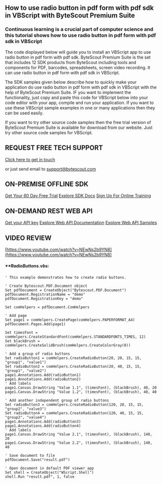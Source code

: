 ## How to use radio button in pdf form with pdf sdk in VBScript with ByteScout Premium Suite

### Continuous learning is a crucial part of computer science and this tutorial shows how to use radio button in pdf form with pdf sdk in VBScript

The code displayed below will guide you to install an VBScript app to use radio button in pdf form with pdf sdk. ByteScout Premium Suite is the set that includes 12 SDK products from ByteScout including tools and components for PDF, barcodes, spreadsheets, screen video recording. It can use radio button in pdf form with pdf sdk in VBScript.

The SDK samples given below describe how to quickly make your application do use radio button in pdf form with pdf sdk in VBScript with the help of ByteScout Premium Suite. IF you want to implement the functionality, just copy and paste this code for VBScript below into your code editor with your app, compile and run your application. If you want to use these VBScript sample examples in one or many applications then they can be used easily.

If you want to try other source code samples then the free trial version of ByteScout Premium Suite is available for download from our website. Just try other source code samples for VBScript.

## REQUEST FREE TECH SUPPORT

[Click here to get in touch](https://bytescout.zendesk.com/hc/en-us/requests/new?subject=ByteScout%20Premium%20Suite%20Question)

or just send email to [support@bytescout.com](mailto:support@bytescout.com?subject=ByteScout%20Premium%20Suite%20Question) 

## ON-PREMISE OFFLINE SDK 

[Get Your 60 Day Free Trial](https://bytescout.com/download/web-installer?utm_source=github-readme)
[Explore SDK Docs](https://bytescout.com/documentation/index.html?utm_source=github-readme)
[Sign Up For Online Training](https://academy.bytescout.com/)


## ON-DEMAND REST WEB API

[Get your API key](https://pdf.co/documentation/api?utm_source=github-readme)
[Explore Web API Documentation](https://pdf.co/documentation/api?utm_source=github-readme)
[Explore Web API Samples](https://github.com/bytescout/ByteScout-SDK-SourceCode/tree/master/PDF.co%20Web%20API)

## VIDEO REVIEW

[https://www.youtube.com/watch?v=NEwNs2b9YN8](https://www.youtube.com/watch?v=NEwNs2b9YN8)




<!-- code block begin -->

##### ****RadioButtons.vbs:**
    
```
' This example demonstrates how to create radio buttons.

' Create Bytescout.PDF.Document object
Set pdfDocument = CreateObject("Bytescout.PDF.Document")
pdfDocument.RegistrationName = "demo"
pdfDocument.RegistrationKey = "demo"

Set comHelpers = pdfDocument.ComHelpers

' Add page
Set page1 = comHelpers.CreatePage(comHelpers.PAPERFORMAT_A4)
pdfDocument.Pages.Add(page1)

Set timesFont = comHelpers.CreateStandardFont(comHelpers.STANDARDFONTS_TIMES, 12)
Set blackBrush = comHelpers.CreateSolidBrush(comHelpers.CreateColorGray(0))

' Add a group of radio buttons
Set radioButton1 = comHelpers.CreateRadioButton(20, 20, 15, 15, "group1", "value1")
Set radioButton2 = comHelpers.CreateRadioButton(20, 40, 15, 15, "group1", "value2")
page1.Annotations.Add(radioButton1)
page1.Annotations.Add(radioButton2)
' Add labels
page1.Canvas.DrawString "Value 1.1", (timesFont), (blackBrush), 40, 20
page1.Canvas.DrawString "Value 1.2", (timesFont), (blackBrush), 40, 40

' Add another independent group of radio buttons
Set radioButton3 = comHelpers.CreateRadioButton(120, 20, 15, 15, "group2", "value3")
Set radioButton4 = comHelpers.CreateRadioButton(120, 40, 15, 15, "group2", "value4")
page1.Annotations.Add(radioButton3)
page1.Annotations.Add(radioButton4)
' Add labels
page1.Canvas.DrawString "Value 2.1", (timesFont), (blackBrush), 140, 20
page1.Canvas.DrawString "Value 2.2", (timesFont), (blackBrush), 140, 40

' Save document to file
pdfDocument.Save("result.pdf")

' Open document in default PDF viewer app
Set shell = CreateObject("WScript.Shell")
shell.Run "result.pdf", 1, false

```

<!-- code block end -->